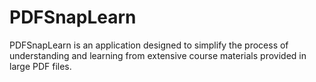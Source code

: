 # PDFSnapLearn
PDFSnapLearn is an application designed to simplify the process of understanding and learning from extensive course materials provided in large PDF files. 
